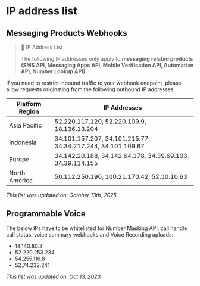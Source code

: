 # IP address list

## Messaging Products Webhooks

> 🚧 IP Address List
>
> The following IP addresses only apply to **messaging related products (SMS API, Messaging Apps API, Mobile Verification API, Automation API, Number Lookup API)**

If you need to restrict inbound traffic to your webhook endpoint, please allow requests originating from the following outbound IP addresses:

| Platform Region | IP Addresses                                                |
| --------------- | ----------------------------------------------------------- |
| Asia Pacific    | 52.220.117.120, 52.220.109.9, 18.136.13.204                 |
| Indonesia       | 34.101.157.207, 34.101.215.77, 34.34.217.244, 34.101.109.67 |
| Europe          | 34.142.20.188, 34.142.64.178, 34.39.69.103, 34.39.114.155   |
| North America   | 50.112.250.190, 100.21.170.42, 52.10.10.63                  |

_This list was updated on: October 13th, 2025._

## Programmable Voice

The below IPs have to be whitelisted for Number Masking API, call handle, call status, voice summary webhooks and Voice Recording uploads:

- 18.140.80.2
- 52.220.253.234
- 54.255.116.8
- 52.74.232.241

_This list was updated on: Oct 13, 2023._
